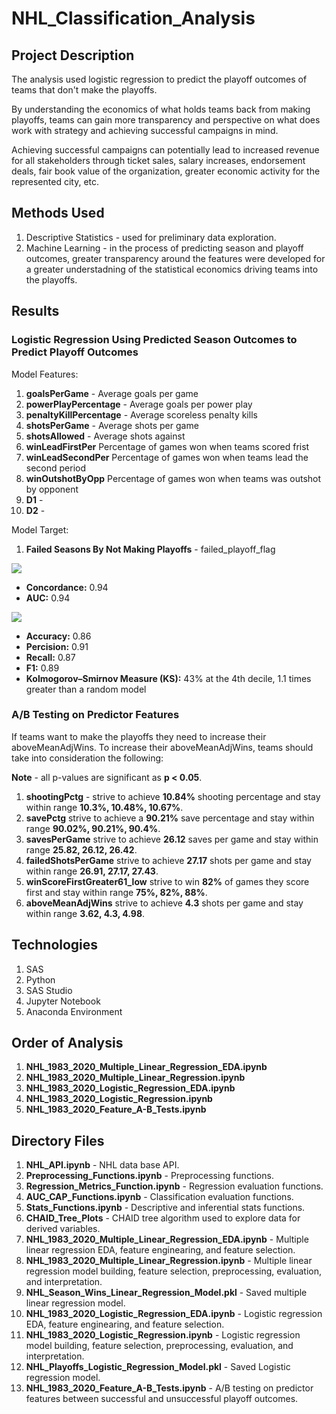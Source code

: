 # NHL_Classification_Analysis

## Project Description

The analysis used logistic regression to predict the playoff outcomes of teams that don't make the playoffs. 

By understanding the economics of what holds teams back from making playoffs, teams can gain more transparency and perspective on what does work with strategy and achieving successful campaigns in mind.

Achieving successful campaigns can potentially lead to increased revenue for all stakeholders through ticket sales, salary increases, 
endorsement deals, fair book value of the organization, greater economic activity for the represented city, etc.  

## Methods Used

1) Descriptive Statistics - used for preliminary data exploration.
2) Machine Learning - in the process of predicting season and playoff outcomes, greater transparency around the features were developed for a greater understadning of the statistical economics driving teams into the playoffs.

## Results 

### Logistic Regression Using Predicted Season Outcomes to Predict Playoff Outcomes

Model Features:

1) **goalsPerGame** - Average goals per game
2) **powerPlayPercentage** - Average goals per power play
3) **penaltyKillPercentage** - Average scoreless penalty kills
4) **shotsPerGame** - Average shots per game
5) **shotsAllowed** - Average shots against
6) **winLeadFirstPer** Percentage of games won when teams scored frist
7) **winLeadSecondPer** Percentage of games won when teams lead the second period
8) **winOutshotByOpp** Percentage of games won when teams was outshot by opponent
9) **D1** - 
10) **D2** - 

Model Target:

1) **Failed Seasons By Not Making Playoffs** - failed_playoff_flag

![](ReadMe_Images/ROC_AUC.png)

* **Concordance:** 0.94
* **AUC:** 0.94

![](ReadMe_Images/CAP_LIFT.png)

* **Accuracy:** 0.86
* **Percision:** 0.91
* **Recall:** 0.87
* **F1:** 0.89
* **Kolmogorov–Smirnov Measure (KS):** 43% at the 4th decile, 1.1 times greater than a random model

### A/B Testing on Predictor Features

If teams want to make the playoffs they need to increase their aboveMeanAdjWins. To increase their aboveMeanAdjWins, teams should take into consideration the following:

**Note** - all p-values are significant as **p < 0.05**. 

1) **shootingPctg** -                strive to achieve **10.84%** shooting percentage and stay within range **10.3%, 10.48%, 10.67%**.<br>
2) **savePctg**                      strive to achieve a **90.21%** save percentage and stay within range **90.02%, 90.21%, 90.4%**.<br>
3) **savesPerGame**                  strive to achieve **26.12** saves per game and stay within range **25.82, 26.12, 26.42**.<br>
4) **failedShotsPerGame**            strive to achieve **27.17** shots per game and stay within range **26.91, 27.17, 27.43**.<br>
5) **winScoreFirstGreater61_low**    strive to win **82%** of games they score first and stay within range **75%, 82%, 88%**.<br>
6) **aboveMeanAdjWins**              strive to achieve **4.3** shots per game and stay within range **3.62, 4.3, 4.98**.<br>

## Technologies 

1) SAS 
2) Python
3) SAS Studio
4) Jupyter Notebook
5) Anaconda Environment

## Order of Analysis

1) **NHL_1983_2020_Multiple_Linear_Regression_EDA.ipynb**
2) **NHL_1983_2020_Multiple_Linear_Regression.ipynb**
3) **NHL_1983_2020_Logistic_Regression_EDA.ipynb**
4) **NHL_1983_2020_Logistic_Regression.ipynb**
5) **NHL_1983_2020_Feature_A-B_Tests.ipynb**

## Directory Files

1) **NHL_API.ipynb** - NHL data base API.
2) **Preprocessing_Functions.ipynb** - Preprocessing functions.
3) **Regression_Metrics_Function.ipynb** - Regression evaluation functions.
4) **AUC_CAP_Functions.ipynb** - Classification evaluation functions.
5) **Stats_Functions.ipynb** - Descriptive and inferential stats functions.
6) **CHAID_Tree_Plots** - CHAID tree algorithm used to explore data for derived variables.
7) **NHL_1983_2020_Multiple_Linear_Regression_EDA.ipynb** - Multiple linear regression EDA, feature enginearing, and feature selection.
8) **NHL_1983_2020_Multiple_Linear_Regression.ipynb** - Multiple linear regression model building, feature selection, preprocessing, evaluation, and interpretation.
9) **NHL_Season_Wins_Linear_Regression_Model.pkl** - Saved multiple linear regression model.
10) **NHL_1983_2020_Logistic_Regression_EDA.ipynb** - Logistic regression EDA, feature enginearing, and feature selection.
11) **NHL_1983_2020_Logistic_Regression.ipynb** - Logistic regression model building, feature selection, preprocessing, evaluation, and interpretation.
12) **NHL_Playoffs_Logistic_Regression_Model.pkl** - Saved Logistic regression model.
13) **NHL_1983_2020_Feature_A-B_Tests.ipynb** - A/B testing on predictor features between successful and unsuccessful playoff outcomes.

